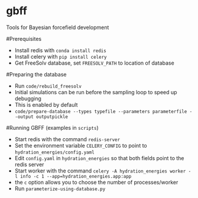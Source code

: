 # gbff
Tools for Bayesian forcefield development

#Prerequisites
* Install redis with `conda install redis`
* Install celery with `pip install celery`
* Get FreeSolv database, set `FREESOLV_PATH` to location of database

#Preparing the database
* Run `code/rebuild_freesolv`
* Initial simulations can be run before the sampling loop to speed up debugging
* This is enabled by default
* `code/prepare-database --types typefile --parameters parameterfile --output outputpickle`

#Running GBFF (examples in `scripts`)

* Start redis with the command `redis-server`
* Set the environment variable `CELERY_CONFIG` to point to `hydration_energies/config.yaml`
* Edit `config.yaml` in `hydration_energies` so that both fields point to the redis server
* Start worker with the command `celery -A hydration_energies worker -l info -c 1 --app=hydration_energies.app:app`
* the `c` option allows you to choose the number of processes/worker
* Run `parameterize-using-database.py`

